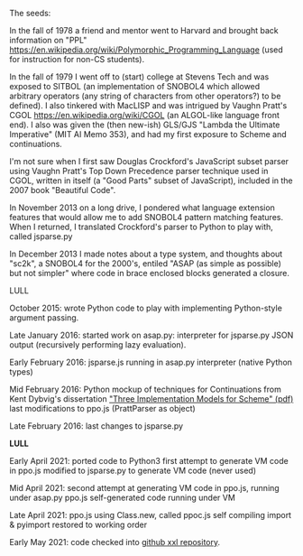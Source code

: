 The seeds:

In the fall of 1978 a friend and mentor went to Harvard and
brought back information on "PPL"
https://en.wikipedia.org/wiki/Polymorphic_Programming_Language
(used for instruction for non-CS students).

In the fall of 1979 I went off to (start) college at Stevens Tech and
was exposed to SITBOL (an implementation of SNOBOL4 which allowed
arbitrary operators (any string of characters from other operators?)
to be defined).  I also tinkered with MacLISP and was intrigued by
Vaughn Pratt's CGOL https://en.wikipedia.org/wiki/CGOL (an ALGOL-like
language front end).  I also was given the (then new-ish) GLS/GJS
"Lambda the Ultimate Imperative" (MIT AI Memo 353), and had my first
exposure to Scheme and continuations.

I'm not sure when I first saw Douglas Crockford's JavaScript subset
parser using Vaughn Pratt's Top Down Precedence parser technique used
in CGOL, written in itself (a "Good Parts" subset of JavaScript),
included in the 2007 book "Beautiful Code".

In November 2013 on a long drive, I pondered what language extension
features that would allow me to add SNOBOL4 pattern matching features.
When I returned, I translated Crockford's parser to Python to play
with, called jsparse.py

In December 2013 I made notes about a type system, and thoughts about
"sc2k", a SNOBOL4 for the 2000's, entiled "ASAP (as simple as
possible) but not simpler" where code in brace enclosed blocks
generated a closure.

LULL

October 2015: wrote Python code to play with implementing Python-style
argument passing.

Late January 2016: started work on asap.py:
	interpreter for jsparse.py JSON output
	(recursively performing lazy evaluation).

Early February 2016:
	jsparse.js running in asap.py interpreter (native Python types)

Mid February 2016: Python mockup of techniques for Continuations
		from Kent Dybvig's dissertation
		["Three Implementation Models for Scheme" (pdf)](https://www.cs.unm.edu/~williams/cs491/three-imp.pdf)
	last modifications to ppo.js (PrattParser as object)

Late February 2016: last changes to jsparse.py

**LULL**

Early April 2021:
	ported code to Python3
	first attempt to generate VM code in ppo.js
	modified to jsparse.py to generate VM code (never used)

Mid April 2021:
	second attempt at generating VM code in ppo.js, running under asap.py
	ppo.js self-generated code running under VM

Late April 2021:
	ppo.js using Class.new, called ppoc.js self compiling
	import & pyimport restored to working order

Early May 2021:
	code checked into
	[github xxl repository](https://github.com/philbudne/xxl/).
